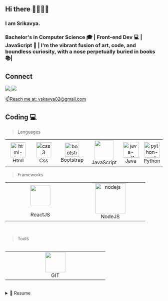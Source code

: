 ## Hi there 👩‍💻🙋‍♀️
### I am Srikavya.
### Bachelor's in Computer Science 🎓 | Front-end Dev 💻 | JavaScript 🤖 | I'm the vibrant fusion of art, code, and boundless curiosity, with a nose perpetually buried in books 📚|
<h2> Connect </h2>
<a href="https://www.linkedin.com/in/vasala-srikavya-9368b5273"/>
   <img src="https://img.shields.io/badge/LinkedIn-0077B5?style=for-the-badge&logo=linkedin&logoColor=white">
<a href="https://www.instagram.com/sriikavyaa.vasala"/>
	<img src="https://img.shields.io/badge/instagram-%23E4405F.svg?&style=for-the-badge&logo=instagram&logoColor=white"/>        
 <p>
  📫Reach me at: <a href='mailto:vskavya02@gmail.com'>vskavya02@gmail.com</a>
</p>

## Coding :computer:

 > Languages

 <table>
	 <tbody>
  <tr>
   <td align="Center" width="25%"> 
      <a href="#kavya-tech" >
<img width="48" height="48" src="https://img.icons8.com/color/48/html-5--v1.png" alt="html-5--v1"/>
      </a>
      <br>Html
	   <td align="Center" width="25%"> 
      <a href="#kavya-tech" >
<img width="48" height="48" src="https://img.icons8.com/fluency/48/css3.png" alt="css3"/>
      </a>
      <br>Css
	<td align="Center" width="25%"> 
      <a href="#kavya-tech" >
	      <img width="45" height="45" src="https://img.icons8.com/color/48/bootstrap.png" alt="bootstrap"/>
      </a>
      <br>Bootstrap   
    </td>
	  <td align="Center" width="25%">   
        <a href="#kavya-tech" >
        <img height="60px" width="60px" src="https://cdn.svgporn.com/logos/javascript.svg">
      </a>
      <br>JavaScript
	  <td align="Center" width="25%">
      <a href="#kavya-tech">
        <img width="50" height="50" src="https://img.icons8.com/color/96/java-coffee-cup-logo--v1.png" alt="java-coffee-cup-logo--v1"/>
      </a>
      <br>Java
    <td align="Center" width="25%">
      <a href="#kavya-tech">
        <img width="50" height="50" src="https://img.icons8.com/color/96/python--v1.png" alt="python--v1"/>
      </a>
      <br>Python
    </td>
   </tr>
</tbody>
  </table>
  
  > Frameworks
  
   <table>
   <tbody>
	  <tr>
	
<td align="Center" width="25%">   
        <a href="#kavya-tech" >
        <img height="64px" width="64px" src="https://cdn.svgporn.com/logos/react.svg">
      </a>
	<br>
      <br>ReactJS
</td>
</td>
<td align="Center" width="25%">   
        <a href="#kavya-tech" >
       <img width="96" height="96" src="https://img.icons8.com/color/96/nodejs.png" alt="nodejs"/>
      </a>
      <br>NodeJS
</td>


</tr>
</tbody>
<table>
	<br>	  
	
	
>Tools
	
<table>
   <tbody>
	 <tr>
		  
<td align="Center" width="25%">   
        <a href="#kavya-tech" >
        <img height="64px" width="64px" src="https://upload.wikimedia.org/wikipedia/commons/thumb/3/3f/Git_icon.svg/1200px-Git_icon.svg.png">
      </a>
      <br>GIT
  </td>
</tr>
</tbody>
  </table>
<br>

<details>
	<summary>📃 Resume</summary> 

### Education

- 📖 **B.Tech(Computer Science)**\
📆 2019-2023\
📍 **Jyothishmathi Institute of Technology and Science** - Karimnagar,Telangana,India.

- 👩‍💼**Experience(Fresher/Intern)**

- 👨‍💻 **Online Certifications**\
  <img align="right" src="https://img.shields.io/badge/Coursera-0056D2?style=for-the-badge&logo=Coursera&logoColor=white">
📆 April 2023\
📖 **Meta Fullstack**\
📖 **IBM Datascience**\
    <img align="right" src="https://img.shields.io/badge/Udemy-EC5252?style=for-the-badge&logo=Udemy&logoColor=white">
  📆 July 2022\
  📖 **Python**
	
</details>
